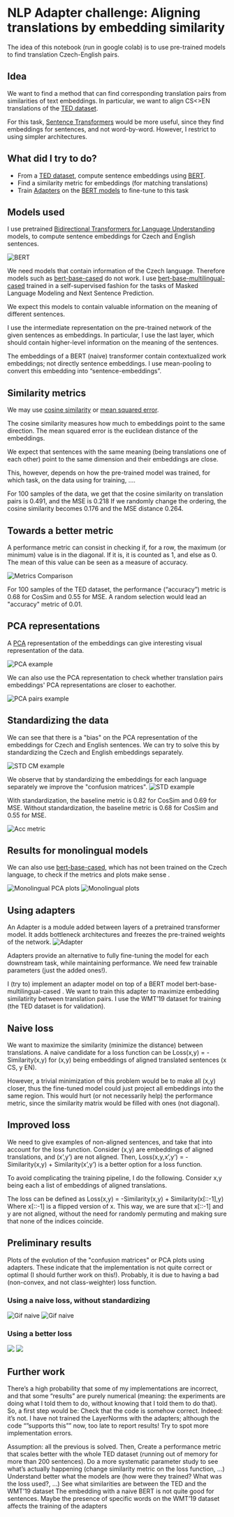 # NLP Adapter challenge: Aligning translations by embedding similarity

The idea of this notebook (run in google colab) is to use pre-trained models to find translation Czech-English pairs.

## Idea

We want to find a method that can find corresponding translation pairs from similarities of text embeddings.
In particular, we want to align CS<>EN translations of the [TED dataset](https://www.cs.jhu.edu/~kevinduh/a/multitarget-tedtalks/).

For this task, [Sentence Transformers](https://arxiv.org/abs/1908.10084) would be more useful, since they find embeddings for sentences, and not word-by-word.
However, I restrict to using simpler architectures.

## What did I try to do?

- From a [TED dataset](https://www.cs.jhu.edu/~kevinduh/a/multitarget-tedtalks/), compute sentence embeddings using [BERT](https://arxiv.org/abs/1810.04805). 
- Find a similarity metric for embeddings (for matching translations)
- Train [Adapters](https://arxiv.org/pdf/1902.00751.pdf) on the [BERT models](https://arxiv.org/abs/1810.04805) to fine-tune to this task

## Models used

I use pretrained [Bidirectional Transformers for Language Understanding](https://arxiv.org/abs/1810.04805) models, to compute sentence embeddings for Czech and English sentences.

![BERT](figs/bert.JPG)

We need models that contain information of the Czech language.
Therefore models such as [bert-base-cased](https://huggingface.co/bert-base-cased?text=Paris+is+the+%5BMASK%5D+of+France) do not work.
I use [bert-base-multilingual-cased](https://huggingface.co/bert-base-cased?text=The+goal+of+life+is+%5BMASK%5D)  trained in a self-supervised fashion for the tasks of Masked Language Modeling and Next Sentence Prediction.

We expect this models to contain valuable information on the meaning of different sentences.

I use the intermediate representation on the pre-trained network of the given sentences as embeddings.
In particular, I use the last layer, which should contain higher-level information on the meaning of the sentences.


The embeddings of a BERT (naive) transformer contain contextualized work embeddings; not directly sentence embeddings. 
I use mean-pooling to convert this embedding into “sentence-embeddings”.

## Similarity metrics

We may use [cosine similarity](https://en.wikipedia.org/wiki/Cosine_similarity) or [mean squared error](https://en.wikipedia.org/wiki/Mean_squared_error).


The cosine similarity measures how much to embeddings point to the same direction.
The mean squared error is the euclidean distance of the embeddings.

We expect that sentences with the same meaning (being translations one of each other) point to the same dimension and their embeddings are close.

This, however, depends on how the pre-trained model was trained, for which task, on the data using for training, ….

For 100 samples of the data, we get that the cosine similarity on translation pairs is 0.491, and the MSE is 0.218
If we randomly change the ordering, the cosine similarity becomes 0.176 and the MSE distance 0.264.

## Towards a better metric

A performance metric can consist in checking if, for a row, the maximum (or minimum) value is in the diagonal. If it is, it is counted as 1, and else as 0. 
The mean of this value can be seen as a measure of accuracy.

![Metrics Comparison](figs/metrics_comp.JPG)

For 100 samples of the TED dataset, the performance (“accuracy”) metric is 0.68 for CosSim and 0.55 for MSE.
A random selection would lead an "accuracy" metric of 0.01.

## PCA representations

A [PCA](https://en.wikipedia.org/wiki/Principal_component_analysis) representation of the embeddings can give interesting visual representation of the data.

![PCA example](figs/pca_example.JPG)

We can also use the PCA representation to check whether translation pairs embeddings' PCA representations are closer to eachother.

![PCA pairs example](figs/pca_pairs_example.JPG)

## Standardizing the data

We can see that there is a "bias" on the PCA representation of the embeddings for Czech and English sentences.
We can try to solve this by standardizing the Czech and English embeddings separately.

![STD CM example](figs/std_example.JPG)

We observe that by standardizing the embeddings for each language separately we improve the "confusion matrices".
![STD example](figs/std_cm.JPG)

With standardization, the baseline metric is 0.82 for CosSim and 0.69 for MSE.
Without standardization, the baseline metric is 0.68 for CosSim and 0.55 for MSE.

![Acc metric](figs/acc_met.JPG)

## Results for monolingual models
We can also use [bert-base-cased](https://huggingface.co/bert-base-cased?text=Paris+is+the+%5BMASK%5D+of+France), which has not been trained on the Czech language, to check if the metrics and plots make sense .

![Monolingual PCA plots](figs/monoling_pca_plots.JPG)
![Monolingual plots](figs/monoling_plots.JPG)

## Using adapters

An Adapter is a module added between layers of a pretrained transformer model.  It adds bottleneck architectures and freezes the pre-trained weights of the network.
![Adapter](figs/adapter.JPG)

Adapters provide an alternative to fully fine-tuning the model for each downstream task, while maintaining performance. We need few trainable parameters (just the added ones!).

I (try to) implement an adapter model on top of a BERT model bert-base-multilingual-cased .
We want to train this adapter to maximize embedding similatirity between translation pairs. 
I use the WMT’19 dataset for training (the TED dataset is for validation).

## Naive loss

We want to maximize the similarity (minimize the distance) between translations.
A naive candidate for a loss function can be
Loss(x,y) = - Similarity(x,y) for (x,y) being embeddings of aligned translated sentences (x CS, y EN).

However, a trivial minimization of this problem would be to make all (x,y) closer, thus the fine-tuned model could just project all embeddings into the same region.
This would hurt (or not necessarily help) the performance metric, since the similarity matrix would be filled with ones (not diagonal).

## Improved loss

We need to give examples of non-aligned sentences, and take that into account for the loss function.
Consider (x,y) are embeddings of aligned translations, and (x’,y’) are not aligned. Then,
Loss(x,y,x’,y’) = -Similarity(x,y) + Similarity(x’,y’) is a better option for a loss function.

To avoid complicating the training pipeline, I do the following. Consider x,y being each a list of embeddings of aligned translations. 

The loss can be defined as
Loss(x,y) = -Similarity(x,y) + Similarity(x[::-1],y) 
Where x[::-1] is a flipped version of x. This way, we are sure that x[::-1] and y are not aligned, without the need for randomly permuting and making sure that none of the indices coincide.

## Preliminary results
Plots of the evolution of the "confusion matrices" or PCA plots using adapters. These indicate that the implementation is not quite correct or optimal (I should further work on this!). Probably, it is due to having a bad (non-convex, and not class-weighter) loss function.

### Using a naive loss, without standardizing
![Gif naive](figs/naive_nonst_st.gif)
![Gif naive](figs/naive_nonst_nonst.gif)

### Using a better loss
![](figs/st_pca.gif)
![](figs/pca.gif)

## Further work

There’s a high probability that some of my implementations are incorrect, and that some “results” are purely numerical (meaning: the experiments are doing what I told them to do, without knowing that I told them to do that). So, a first step would be:
Check that the code is somehow correct.
Indeed: it’s not. I have not trained the LayerNorms with the adapters; although the code “”supports this”” now, too late to report results!
Try to spot more implementation errors.


Assumption: all the previous is solved. Then,
Create a performance metric that scales better with the whole TED dataset (running out of memory for more than 200 sentences). 
Do a more systematic parameter study to see what’s actually happening (change similarity metric on the loss function, …)
Understand better what the models are (how were they trained? What was the loss used?, …)
See what similarities are between the TED and the WMT’19 dataset
The embedding with a naive BERT is not quite good for sentences. Maybe the presence of specific words on the WMT’19 dataset affects the training of the adapters



